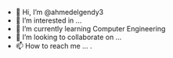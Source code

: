- 👋 Hi, I’m @ahmedelgendy3
- 👀 I’m interested in ...
- 🌱 I’m currently learning Computer Engineering    
- 💞️ I’m looking to collaborate on ...
- 📫 How to reach me ... .

<!---
ahmedelgendy3/ahmedelgendy3 is a ✨ special ✨ repository because its `README.md` (this file) appears on your GitHub profile.
You can click the Preview link to take a look at your changes.
--->
